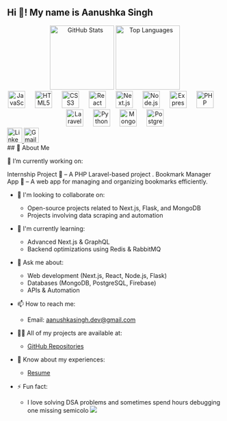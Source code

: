 <h2 align="left">Hi 👋! My name is Aanushka Singh</h2>
<div align="center"> <img src="https://github-readme-stats.vercel.app/api?username=Aanushka001&theme=one_dark_pro&hide_title=false&hide_rank=false&show_icons=true&include_all_commits=true&count_private=true&disable_animations=false&locale=en&hide_border=false" height="150" alt="GitHub Stats" /> <img src="https://github-readme-stats.vercel.app/api/top-langs?username=Aanushka001&locale=en&hide_title=false&layout=compact&card_width=320&langs_count=6&theme=one_dark_pro&hide_border=false" height="150" alt="Top Languages" /> </div>
<div align="center"> <img src="https://cdn.jsdelivr.net/gh/devicons/devicon/icons/javascript/javascript-original.svg" height="40" alt="JavaScript" /> <img width="15" /> <img src="https://cdn.jsdelivr.net/gh/devicons/devicon/icons/html5/html5-original.svg" height="40" alt="HTML5" /> <img width="15" /> <img src="https://cdn.jsdelivr.net/gh/devicons/devicon/icons/css3/css3-original.svg" height="40" alt="CSS3" /> <img width="15" /> <img src="https://cdn.jsdelivr.net/gh/devicons/devicon/icons/react/react-original.svg" height="40" alt="React" /> <img width="15" /> <img src="https://cdn.jsdelivr.net/gh/devicons/devicon/icons/nextjs/nextjs-original.svg" height="40" alt="Next.js" /> <img width="15" /> <img src="https://cdn.jsdelivr.net/gh/devicons/devicon/icons/nodejs/nodejs-original.svg" height="40" alt="Node.js" /> <img width="15" /> <img src="https://cdn.jsdelivr.net/gh/devicons/devicon/icons/express/express-original.svg" height="40" alt="Express.js" /> <img width="15" /> <img src="https://cdn.jsdelivr.net/gh/devicons/devicon/icons/php/php-original.svg" height="40" alt="PHP" /> <img width="15" /> <img src="https://cdn.jsdelivr.net/gh/devicons/devicon/icons/laravel/laravel-original.svg" height="40" alt="Laravel" /> <img width="15" /> <img src="https://cdn.jsdelivr.net/gh/devicons/devicon/icons/python/python-original.svg" height="40" alt="Python" /> <img width="15" /> <img src="https://cdn.jsdelivr.net/gh/devicons/devicon/icons/mongodb/mongodb-original.svg" height="40" alt="MongoDB" /> <img width="15" /> <img src="https://cdn.jsdelivr.net/gh/devicons/devicon/icons/postgresql/postgresql-original.svg" height="40" alt="PostgreSQL" /> </div>
<div align="left"> <a href="https://www.linkedin.com/in/aanushka-singh-5bab49223/"> <img src="https://img.shields.io/static/v1?message=LinkedIn&logo=linkedin&label=&color=0077B5&logoColor=white&labelColor=&style=for-the-badge" height="35" alt="LinkedIn" /> </a> <a href="mailto:aanushkasingh328@gmail.com"> <img src="https://img.shields.io/static/v1?message=Gmail&logo=gmail&label=&color=D14836&logoColor=white&labelColor=&style=for-the-badge" height="35" alt="Gmail" /> </a> </div>
## 🚀 About Me

🔭 I’m currently working on:

Internship Project 🏢 – A PHP Laravel-based project .
Bookmark Manager App 📑 – A web app for managing and organizing bookmarks efficiently.

- 👯 I'm looking to collaborate on:
  - Open-source projects related to Next.js, Flask, and MongoDB
  - Projects involving data scraping and automation
  
- 🌱 I'm currently learning:
  - Advanced Next.js & GraphQL
  - Backend optimizations using Redis & RabbitMQ
  
- 💬 Ask me about:
  - Web development (Next.js, React, Node.js, Flask)
  - Databases (MongoDB, PostgreSQL, Firebase)
  - APIs & Automation
  
- 📫 How to reach me:
  - Email: aanushkasingh.dev@gmail.com
  
- 👨‍💻 All of my projects are available at:
  - [GitHub Repositories](https://github.com/Aanushka001)
  
- 📄 Know about my experiences:
  - [Resume](https://yourresumelink.com)
  
- ⚡ Fun fact:
  - I love solving DSA problems and sometimes spend hours debugging one missing semicolo
[![](https://visitcount.itsvg.in/api?id=Aanushka001&icon=9&color=11)](https://visitcount.itsvg.in)
